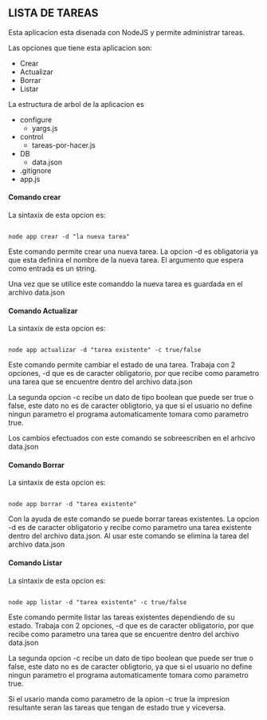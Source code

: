 ## LISTA DE TAREAS


Esta aplicacion esta disenada con NodeJS y permite administrar tareas.

Las opciones que tiene esta aplicacion son:
- Crear
- Actualizar 
- Borrar
- Listar

La estructura de arbol de la aplicacion es

- configure
    - yargs.js
- control
    - tareas-por-hacer.js
- DB
    - data.json
- .gitignore
- app.js

#### Comando crear

La sintaxix de esta opcion es:

~~~

node app crear -d "la nueva tarea"
~~~

Este comando permite crear una nueva tarea. La opcion -d es obligatoria ya que esta definira el nombre de la nueva tarea. El argumento que espera como entrada es un string.

Una vez que se utilice este comanddo la nueva tarea es guardada en el archivo data.json

#### Comando Actualizar


La sintaxix de esta opcion es:

~~~

node app actualizar -d "tarea existente" -c true/false
~~~


Este comando permite cambiar el estado de una tarea. Trabaja con 2 opciones, -d que es de caracter obligatorio, por que recibe como parametro una tarea que se encuentre dentro del archivo data.json

La segunda opcion -c recibe un dato de tipo boolean que puede ser true o false, este dato no es de caracter obligtorio, ya que si el usuario no define ningun parametro el programa automaticamente tomara como parametro true.

Los cambios efectuados con este comando se sobreescriben en el arhcivo data.json


#### Comando Borrar

La sintaxix de esta opcion es:

~~~

node app borrar -d "tarea existente" 
~~~


Con la ayuda de este comando se puede borrar tareas existentes. La opcion -d es de caracter obligatorio y recibe como parametro una tarea existente dentro del archivo data.json. Al usar este comando se elimina la tarea del archivo data.json



#### Comando Listar

La sintaxix de esta opcion es:

~~~

node app listar -d "tarea existente" -c true/false
~~~


Este comando permite listar las tareas existentes dependiendo de su estado. Trabaja con 2 opciones, -d que es de caracter obligatorio, por que recibe como parametro una tarea que se encuentre dentro del archivo data.json

La segunda opcion -c recibe un dato de tipo boolean que puede ser true o false, este dato no es de caracter obligtorio, ya que si el usuario no define ningun parametro el programa automaticamente tomara como parametro true.

Si el usario manda como parametro de la opion -c true la impresion resultante seran las tareas que tengan de estado true y viceversa.
